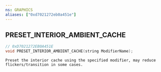 ```yaml
---
ns: GRAPHICS
aliases: ["0xd7021272eb0a451e"]
---
```

## PRESET_INTERIOR_AMBIENT_CACHE

```c
// 0xD7021272EB0A451E
void PRESET_INTERIOR_AMBIENT_CACHE(string ModifierName);
```

```
Preset the interior cache using the specified modifier, may reduce flickers/transition in some cases.
```
